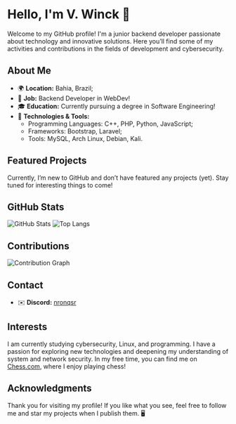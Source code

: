 # Hello, I'm V. Winck 👋

Welcome to my GitHub profile!
I'm a junior backend developer passionate about technology and innovative solutions.
Here you’ll find some of my activities and contributions in the fields of development and cybersecurity.

## About Me

- 🌍 **Location:** Bahia, Brazil;
- 💼 **Job:** Backend Developer in WebDev!
- 🎓 **Education:** Currently pursuing a degree in Software Engineering!
- 🔧 **Technologies & Tools:**
  - Programming Languages: C++, PHP, Python, JavaScript;
  - Frameworks: Bootstrap, Laravel;
  - Tools: MySQL, Arch Linux, Debian, Kali.

## Featured Projects

Currently, I’m new to GitHub and don’t have featured any projects (yet). Stay tuned for interesting things to come!

## GitHub Stats

![GitHub Stats](https://github-readme-stats.vercel.app/api?username=vwinck-dev&show_icons=true&hide_title=true&hide=prs&count_private=true&hide_border=true&theme=radical)
 ![Top Langs](https://github-readme-stats.vercel.app/api/top-langs/?username=vwinck-dev&hide=javascript,css,scss,html&theme=tokyonight)
## Contributions

![Contribution Graph](https://github-readme-streak-stats.herokuapp.com/?user=vwinck-dev&theme=radical)

## Contact

- ✉️ **Discord:** [nronqsr](https://discord.com/users/nronqsr)

## Interests

I am currently studying cybersecurity, Linux, and programming. I have a passion for exploring new technologies and deepening my understanding of system and network security. In my free time, you can find me on [Chess.com](https://www.chess.com/member/vwinck), where I enjoy playing chess!

## Acknowledgments

Thank you for visiting my profile! If you like what you see, feel free to follow me and star my projects when I publish them. 🖥
